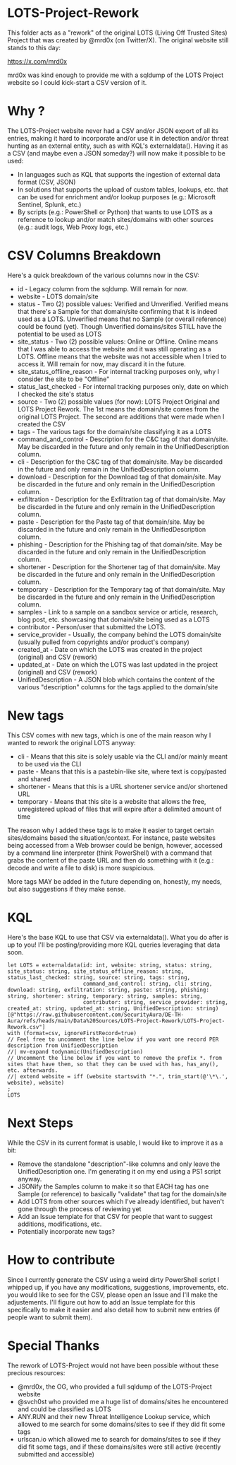 # LOTS-Project-Rework #

This folder acts as a "rework" of the original LOTS (Living Off Trusted Sites) Project that was created by @mrd0x (on Twitter/X). The original website still stands to this day:

https://x.com/mrd0x

mrd0x was kind enough to provide me with a sqldump of the LOTS Project website so I could kick-start a CSV version of it.

# Why ? #

The LOTS-Project website never had a CSV and/or JSON export of all its entries, making it hard to incorporate and/or use it in detection and/or threat hunting as an external entity, such as with KQL's externaldata(). Having it as a CSV (and maybe even a JSON someday?) will now make it possible to be used:

- In languages such as KQL that supports the ingestion of external data format (CSV, JSON)
- In solutions that supports the upload of custom tables, lookups, etc. that can be used for enrichment and/or lookup purposes (e.g.: Microsoft Sentinel, Splunk, etc.)
- By scripts (e.g.: PowerShell or Python) that wants to use LOTS as a reference to lookup and/or match sites/domains with other sources (e.g.: audit logs, Web Proxy logs, etc.)

# CSV Columns Breakdown #

Here's a quick breakdown of the various columns now in the CSV:

- id - Legacy column from the sqldump. Will remain for now.
- website - LOTS domain/site
- status - Two (2) possible values: Verified and Unverified. Verified means that there's a Sample for that domain/site confirming that it is indeed used as a LOTS. Unverified means that no Sample (or overall reference) could be found (yet). Though Unverified domains/sites STILL have the potential to be used as LOTS
- site_status - Two (2) possible values: Online or Offline. Online means that I was able to access the website and it was still operating as a LOTS. Offline means that the website was not accessible when I tried to access it. Will remain for now, may discard it in the future.
- site_status_offline_reason - For internal tracking purposes only, why I consider the site to be "Offline"
- status_last_checked - For internal tracking purposes only, date on which I checked the site's status
- source - Two (2) possible values (for now): LOTS Project Original and LOTS Project Rework. The 1st means the domain/site comes from the original LOTS Project. The second are additions that were made when I created the CSV
- tags - The various tags for the domain/site classifying it as a LOTS
- command_and_control - Description for the C&C tag of that domain/site. May be discarded in the future and only remain in the UnifiedDescription column.
- cli - Description for the C&C tag of that domain/site. May be discarded in the future and only remain in the UnifiedDescription column.
- download - Description for the Download tag of that domain/site. May be discarded in the future and only remain in the UnifiedDescription column.
- exfiltration - Description for the Exfiltration tag of that domain/site. May be discarded in the future and only remain in the UnifiedDescription column.
- paste - Description for the Paste tag of that domain/site. May be discarded in the future and only remain in the UnifiedDescription column.
- phishing - Description for the Phishing tag of that domain/site. May be discarded in the future and only remain in the UnifiedDescription column.
- shortener - Description for the Shortener tag of that domain/site. May be discarded in the future and only remain in the UnifiedDescription column.
- temporary - Description for the Temporary tag of that domain/site. May be discarded in the future and only remain in the UnifiedDescription column.
- samples - Link to a sample on a sandbox service or article, research, blog post, etc. showcasing that domain/site being used as a LOTS
- contributor - Person/user that submitted the LOTS.
- service_provider - Usually, the company behind the LOTS domain/site (usually pulled from copyrights and/or product's company)
- created_at - Date on which the LOTS was created in the project (original) and CSV (rework)
- updated_at - Date on which the LOTS was last updated in the project (original) and CSV (rework)
- UnifiedDescription - A JSON blob which contains the content of the various "description" columns for the tags applied to the domain/site

# New tags #

This CSV comes with new tags, which is one of the main reason why I wanted to rework the original LOTS anyway:

- cli - Means that this site is solely usable via the CLI and/or mainly meant to be used via the CLI
- paste - Means that this is a pastebin-like site, where text is copy/pasted and shared
- shortener - Means that this is a URL shortener service and/or shortened URL
- temporary - Means that this site is a website that allows the free, unregistered upload of files that will expire after a delimited amount of time

The reason why I added these tags is to make it easier to target certain sites/domains based the situation/context. For instance, paste websites being accessed from a Web browser could be benign, however, accessed by a command line interpreter (think PowerShell) with a command that grabs the content of the paste URL and then do something with it (e.g.: decode and write a file to disk) is more suspicious.

More tags MAY be added in the future depending on, honestly, my needs, but also suggestions if they make sense.

# KQL #

Here's the base KQL to use that CSV via externaldata(). What you do after is up to you! I'll be posting/providing more KQL queries leveraging that data soon.

```KQL
let LOTS = externaldata(id: int, website: string, status: string, site_status: string, site_status_offline_reason: string, status_last_checked: string, source: string, tags: string, 
                        command_and_control: string, cli: string, download: string, exfiltration: string, paste: string, phishing: string, shortener: string, temporary: string, samples: string,
                        contributor: string, service_provider: string, created_at: string, updated_at: string, UnifiedDescription: string)
[@"https://raw.githubusercontent.com/SecurityAura/DE-TH-Aura/refs/heads/main/Data%20Sources/LOTS-Project-Rework/LOTS-Project-Rework.csv"]
with (format=csv, ignoreFirstRecord=true)
// Feel free to uncomment the line below if you want one record PER description from UnifiedDescription
//| mv-expand todynamic(UnifiedDescription)
// Uncomment the line below if you want to remove the prefix *. from sites that have them, so that they can be used with has, has_any(), etc. afterwards.
//| extend website = iff (website startswith "*.", trim_start(@'\*\.', website), website)
;
LOTS
```

# Next Steps #

While the CSV in its current format is usable, I would like to improve it as a bit:

- Remove the standalone "description"-like columns and only leave the UnifiedDescription one. I'm generating it on my end using a PS1 script anyway.
- JSONify the Samples column to make it so that EACH tag has one Sample (or reference) to basically "validate" that tag for the domain/site
- Add LOTS from other sources which I've already identified, but haven't gone through the process of reviewing yet
- Add an Issue template for that CSV for people that want to suggest additions, modifications, etc.
- Potentially incorporate new tags?

# How to contribute #

Since I currently generate the CSV using a weird dirty PowerShell script I whipped up, if you have any modifications, suggestions, improvements, etc. you would like to see for the CSV, please open an Issue and I'll make the adjustements. I'll figure out how to add an Issue template for this specifically to make it easier and also detail how to submit new entries (if people want to submit them).

# Special Thanks #

The rework of LOTS-Project would not have been possible without these precious resources:

- @mrd0x, the OG, who provided a full sqldump of the LOTS-Project website
- @svch0st who provided me a huge list of domains/sites he encountered and could be classified as LOTS
- ANY.RUN and their new Threat Intelligence Lookup service, which allowed to me search for some domains/sites to see if they did fit some tags
- urlscan.io which allowed me to search for domains/sites to see if they did fit some tags, and if these domains/sites were still active (recently submitted and accessible)
